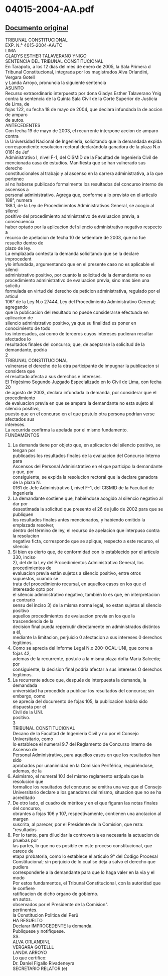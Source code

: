 
04015-2004-AA.pdf
=================
  
[Documento original](https://tc.gob.pe/jurisprudencia/2005/04015-2004-AA.pdf)  
---  
TRIBUNAL CONSTITUCIONAL  
EXP. N.° 4015-2004-AA/TC  
LIMA  
GLADYS ESTHER TALAVERANO YNIGO  
SENTENCIA DEL TRIBUNAL CONSTITUCIONAL  
En Tarapoto, a los 12 dias del mes de enero de 2005, la Sala Primera d  
Tribunal Constitucional, integrada por los magistrados Alva Orlandini, Vergara Gotell  
y Landa Arroyo, pronuncia la siguiente sentencia  
ASUNTO  
Recurso extraordinario interpuesto por dona Gladys Esther Talaverano Ynig  
contra la sentencia de la Quinta Sala Civil de la Corte Superior de Justicia de Lima, de  
fojas 122, su fecha 18 de mayo de 2004, que declara infundada la de accion de amparo  
de autos.  
ANTECEDENTES  
Con fecha 19 de mayo de 2003, el recurrente interpone accion de amparo contra  
la Universidad Nacional de Ingenieria, solicitando que la demandada expida  
correspondiente resolucion rectoral declarândola ganadora de la plaza N.o 0161 de Jef  
Administrativo I, nivel F-1, del CISMID de la Facultad de Ingenieria Civil de  
mencionada casa de estudios. Manifiesta que se han vulnerado sus derecho  
constitucionales al trabajo y al ascenso en la carrera administrativa, a la que pertenec  
al no haberse publicado formalmente los resultados del concurso interno de ascensos a  
personal administrativo. Agrega que, conforme a lo previsto en el articulo 188°, numera  
188.1, de la Ley de Procedimientos Administrativos General, se acogio al silenci  
positivo del procedimiento administrativo de evaluacion previa, a consecuencia  
haber optado por la aplicacion del silencio administrativo negativo respecto a  
recurso de apelacion de fecha 10 de setiembre de 2003, que no fue resuelto dentro de  
plazo de ley.  
La emplazada contesta la demanda solicitando que se la declare improcedent  
ylo infundada, argumentando que en el presente caso no es aplicable el silenci  
administrativo positivo, por cuanto la solicitud de la demandante no es  
procedimiento administrativo de evaluacion previa, sino mas bien una solicitu  
formulada en virtud del derecho de peticion administrativa, regulado por el articul  
106° de la Ley N.o 27444, Ley del Procedimiento Administrativo General; agregando  
que la publicacion del resultado no puede considerarse efectuada en aplicacion de  
silencio administrativo positivo, ya que su finalidad es poner en conocimiento de todo  
los interesados, asi como de terceros cuyos intereses pudieran resultar afectados lo  
resultados finales del concurso; que, de aceptarse la solicitud de la demandante, podria  
2  
TRIBUNAL CONSTITUCIONAL  
vulnerarse el derecho de la otra participante de impugnar la publicacion si considera que  
el resultado afecta a sus derechos e intereses.  
El Trigésimo Segundo Juzgado Especializado en lo Civil de Lima, con fecha 20  
de agosto de 2003, declara infundada la demanda, por considerar que el procedimiento  
de evaluacion previa en que se ampara la demandante no esta sujeto al silencio positivo,  
puesto que en el concurso en el que postulo otra persona podrian verse afectados sus  
intereses.  
La recurrida confirma la apelada por el mismo fundamento.  
FUNDAMENTOS  
1. La demanda tiene por objeto que, en aplicacion del silencio positivo, se tengan por  
publicados los resultados finales de la evaluacion del Concurso Interno para  
Ascensos del Personal Administrativo en el que participo la demandante y que, por  
consiguiente, se expida la resolucion rectoral que la declare ganadora de la plaza N.  
0161 de Jefe Administrativo I, nivel F-1, del CISMID de la Facultad de Ingenieria  
2. La demandante sostiene que, habiéndose acogido al silencio negativo al dar por  
desestimada la solicitud que presento el 26 de julio de 2002 para que se publiquen  
los resultados finales antes mencionados, y habiendo omitido la emplazada resolver,  
dentro del término de ley, el recurso de apelacion que interpuso contra la resolucion  
negativa ficta, corresponde que se aplique, respecto a este recurso, el silencio  
3. Si bien es cierto que, de conformidad con lo establecido por el articulo 330, inciso  
2), del de la Ley del Procedimientos Administrativo General, los procedimientos de  
evaluacion previa estân sujetos a silencio positivo, entre otros supuestos, cuando se  
trata del procedimiento recursal, en aquellos casos en los que el interesado opto por  
el silencio administrativo negativo, también lo es que, en interpretacion a contrario  
sensu del inciso 3) de la misma norma legal, no estan sujetos al silencio positivo  
aquellos procedimientos de evaluacion previa en los que la trascendencia de la  
decision final pueda repercutir directamente en administrados distintos a él,  
mediante la limitacion, perjuicio 0 afectacion a sus intereses 0 derechos legitimos.  
4. Como se aprecia del Informe Legal N.o 200-OCAL-UNI, que corre a fojas 42,  
ademas de la recurrente, postulo a la misma plaza dofia Maria Salcedo; por  
consiguiente, la decision final podria afectar a sus intereses O derechos legitimos.  
5. La recurrente aduce que, después de interpuesta la demanda, la demandada  
universidad ha procedido a publicar los resultados del concurso; sin embargo, como  
se aprecia del documento de fojas 105, la publicacion habria sido dispuesta por el  
Civil de la UNI.  
positivo.  
3  
TRIBUNAL CONSTITUCIONAL  
Decano de la Facultad de Ingenieria Civil y no por el Consejo Universitario, como  
lo establece el numeral 9.7 del Reglamento de Concurso Interno de Ascenso de  
Personal Administrativo, para aquellos casos en que los resultados han sido  
aprobados por unanimidad en la Comision Periférica, requiriéndose, ademas, de la  
6. Asimismo, el numeral 10.1 del mismo reglamento estipula que la resolucion que  
formalice los resultados del concurso se emitira una vez que el Consejo  
Universitario declare a los ganadores del mismo, situacion que no se ha acreditado  
7. De otro lado, el cuadro de méritos y en el que figuran las notas finales del concurso,  
obrantes a fojas 106 y 107, respectivamente, contienen una anotacion al margen  
suscrita, al parecer, por el Presidente de la Comision, que reza: "resultados  
8. Por lo tanto, para dilucidar la controversia es necesaria la actuacion de pruebas por  
las partes, lo que no es posible en este proceso constitucional, que carece de  
etapa probatoria, como lo establece el articulo 9° del Codigo Procesal  
Constitucional; sin perjuicio de lo cual se deja a salvo el derecho que pudiera  
corresponderle a la demandante para que lo haga valer en la via y el modo  
Por estos fundamentos, el Tribunal Constitucional, con la autoridad que le confiere  
ratificacion de dicho organo de gobierno.  
en autos.  
observados por el Presidente de la Comision".  
pertinentes.  
la Constitucion Politica del Perû  
HA RESUELTO  
Declarar IMPROCEDENTE la demanda.  
Publiquese y notifiquese.  
SS.  
ALVA ORLANDINL  
VERGARA GOTELLL  
LANDA ARROYO  
Lo que certifico:  
Dr. Daniel Figallo Rivadeneyra  
SECRETARIO RELATOR (e)